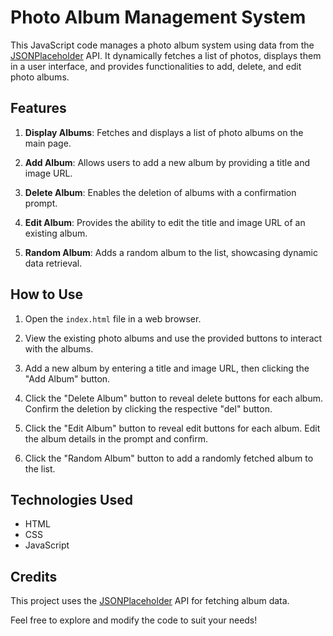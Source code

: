 # Photo Album Management System

This JavaScript code manages a photo album system using data from the [JSONPlaceholder](https://jsonplaceholder.typicode.com/) API. It dynamically fetches a list of photos, displays them in a user interface, and provides functionalities to add, delete, and edit photo albums.

## Features

1. **Display Albums**: Fetches and displays a list of photo albums on the main page.

2. **Add Album**: Allows users to add a new album by providing a title and image URL.

3. **Delete Album**: Enables the deletion of albums with a confirmation prompt.

4. **Edit Album**: Provides the ability to edit the title and image URL of an existing album.

5. **Random Album**: Adds a random album to the list, showcasing dynamic data retrieval.

## How to Use

1. Open the `index.html` file in a web browser.

2. View the existing photo albums and use the provided buttons to interact with the albums.

3. Add a new album by entering a title and image URL, then clicking the "Add Album" button.

4. Click the "Delete Album" button to reveal delete buttons for each album. Confirm the deletion by clicking the respective "del" button.

5. Click the "Edit Album" button to reveal edit buttons for each album. Edit the album details in the prompt and confirm.

6. Click the "Random Album" button to add a randomly fetched album to the list.

## Technologies Used

- HTML
- CSS
- JavaScript

## Credits

This project uses the [JSONPlaceholder](https://jsonplaceholder.typicode.com/) API for fetching album data.

Feel free to explore and modify the code to suit your needs!
